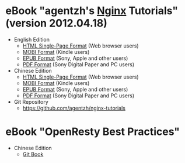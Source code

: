 <!---
    @title         eBooks
    @creator       Yichun Zhang
    @created       2012-01-05 15:15 GMT
    @modifier      Yichun Zhang
    @modifier_link yichun-zhang
    @modified      2015-07-08 11:46 GMT
    @changes       33
--->


#  eBook "agentzh's [Nginx](nginx.html) Tutorials" (version 2012.04.18)
* English Edition
    * [HTML Single-Page Format](https://openresty.org/download/agentzh-nginx-tutorials-enuk.html) (Web browser users)
    * [MOBI Format](https://openresty.org/download/agentzh-nginx-tutorials-enuk.mobi) (Kindle users)
    * [EPUB Format](https://openresty.org/download/agentzh-nginx-tutorials-enuk.epub) (Sony, Apple and other users)
    * [PDF Format](https://openresty.org/download/agentzh-nginx-tutorials-enuk.pdf) (Sony Digital Paper and PC users)
* Chinese Edition
    * [HTML Single-Page Format](https://openresty.org/download/agentzh-nginx-tutorials-zhcn.html) (Web browser users)
    * [MOBI Format](https://openresty.org/download/agentzh-nginx-tutorials-zhcn.mobi) (Kindle users)
    * [EPUB Format](https://openresty.org/download/agentzh-nginx-tutorials-zhcn.epub) (Sony, Apple and other users)
    * [PDF Format](https://openresty.org/download/agentzh-nginx-tutorials-zhcn.pdf) (Sony Digital Paper and PC users)
* Git Repository
    * https://github.com/agentzh/nginx-tutorials

#  eBook "OpenResty Best Practices"
* Chinese Edition
    * [Git Book](https://www.gitbook.com/book/moonbingbing/openresty-best-practices/details)
